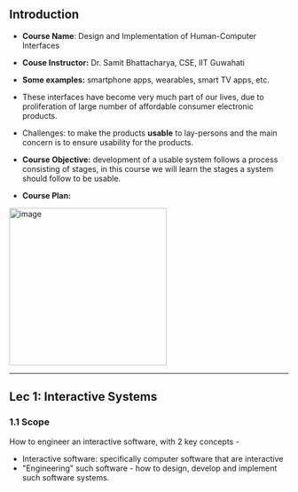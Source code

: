 ## Introduction

- **Course Name**: Design and Implementation of Human-Computer Interfaces

- **Couse Instructor:** Dr. Samit Bhattacharya, CSE, IIT Guwahati

- **Some examples:** smartphone apps, wearables, smart TV apps, etc.

- These interfaces have become very much part of our lives, due to proliferation of large number of affordable consumer electronic products.

- Challenges: to make the products **usable** to lay-persons and the main concern is to ensure usability for the products.

- **Course Objective:** development of a usable system follows a process consisting of stages, in this course we will learn the stages a system should follow to be usable.
  
- **Course Plan:**
<img width="284" alt="image" src="https://github.com/renuka-rajpuria/nptel-2023/assets/91603618/a5e4e948-734a-4191-b080-d5c309957f1b">

----

## Lec 1: Interactive Systems

### 1.1 Scope

How to engineer an interactive software, with 2 key concepts -
- Interactive software: specifically computer software that are interactive
- "Engineering" such software - how to design, develop and implement such software systems.

  


  



